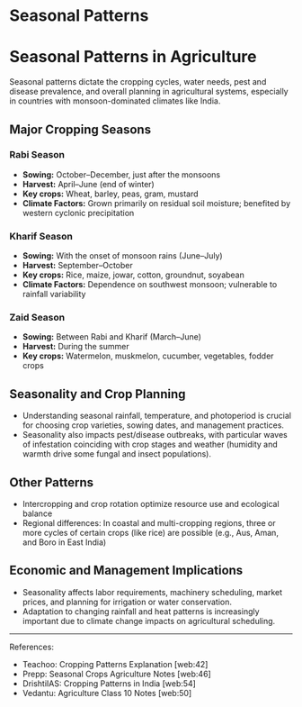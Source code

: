 # Seasonal Patterns

# Seasonal Patterns in Agriculture

Seasonal patterns dictate the cropping cycles, water needs, pest and disease prevalence, and overall planning in agricultural systems, especially in countries with monsoon-dominated climates like India.

## Major Cropping Seasons

### Rabi Season

- **Sowing:** October–December, just after the monsoons
- **Harvest:** April–June (end of winter)
- **Key crops:** Wheat, barley, peas, gram, mustard
- **Climate Factors:** Grown primarily on residual soil moisture; benefited by western cyclonic precipitation

### Kharif Season

- **Sowing:** With the onset of monsoon rains (June–July)
- **Harvest:** September–October
- **Key crops:** Rice, maize, jowar, cotton, groundnut, soyabean
- **Climate Factors:** Dependence on southwest monsoon; vulnerable to rainfall variability

### Zaid Season

- **Sowing:** Between Rabi and Kharif (March–June)
- **Harvest:** During the summer
- **Key crops:** Watermelon, muskmelon, cucumber, vegetables, fodder crops

## Seasonality and Crop Planning

- Understanding seasonal rainfall, temperature, and photoperiod is crucial for choosing crop varieties, sowing dates, and management practices.
- Seasonality also impacts pest/disease outbreaks, with particular waves of infestation coinciding with crop stages and weather (humidity and warmth drive some fungal and insect populations).

## Other Patterns

- Intercropping and crop rotation optimize resource use and ecological balance
- Regional differences: In coastal and multi-cropping regions, three or more cycles of certain crops (like rice) are possible (e.g., Aus, Aman, and Boro in East India)

## Economic and Management Implications

- Seasonality affects labor requirements, machinery scheduling, market prices, and planning for irrigation or water conservation.
- Adaptation to changing rainfall and heat patterns is increasingly important due to climate change impacts on agricultural scheduling.

---

References:  
- Teachoo: Cropping Patterns Explanation [web:42]
- Prepp: Seasonal Crops Agriculture Notes [web:46]
- DrishtiIAS: Cropping Patterns in India [web:54]
- Vedantu: Agriculture Class 10 Notes [web:50]

